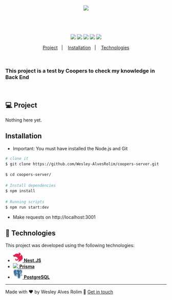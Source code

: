 <h1 align="center">
<img src="https://scontent.ffor46-1.fna.fbcdn.net/v/t39.30808-1/292144559_585914963228077_4484505511173437685_n.png?stp=dst-png_p200x200&_nc_cat=111&ccb=1-7&_nc_sid=c6021c&_nc_ohc=jCvtsLcOmH4AX_QMhWB&_nc_ht=scontent.ffor46-1.fna&oh=00_AfDNl7QjZHjBLFptJ3KB6MdG8ZNZcuoYsD2tBMPlxE8H4g&oe=644C0810"/>
</h1>

<br>

<p align="center">
  <br>
  <img src="https://img.shields.io/github/languages/top/Wesley-AlvesRolim/coopers-server">
  <img src="https://img.shields.io/github/issues/Wesley-AlvesRolim/coopers-server">
  <img src="https://img.shields.io/github/forks/Wesley-AlvesRolim/coopers-server">
  <img src="https://img.shields.io/github/stars/Wesley-AlvesRolim/coopers-server">
  <img src="https://img.shields.io/github/license/Wesley-AlvesRolim/coopers-server">
</p>

<p align="center">
  <a href="#-project">Project</a>&nbsp;&nbsp;&nbsp;|&nbsp;&nbsp;&nbsp;
  <a href="#installation">Installation</a>&nbsp;&nbsp;&nbsp;|&nbsp;&nbsp;&nbsp;
  <a href="#rocket-technologies">Technologies</a>
</p>

<br>

### This project is a test by Coopers to check my knowledge in Back End

<br>

## 💻 Project

<p>Nothing here yet.</p>

## Installation

- Important: You must have installed the Node.js and Git

```bash
# clone it
$ git clone https://github.com/Wesley-AlvesRolim/coopers-server.git

$ cd coopers-server/

# Install dependencies
$ npm install

# Running scripts
$ npm run start:dev
```

- Make requests on http://localhost:3001

## :rocket: Technologies

This project was developed using the following technologies:

- [<img height="30" src="https://raw.githubusercontent.com/devicons/devicon/master/icons/nestjs/nestjs-plain.svg"> **Nest.JS**](https://nestjs.com/)
- [<img height="30" src="https://www.prisma.io/images/favicon-32x32.png"> **Prisma**](https://www.prisma.io/)
- [<img height="30" src="https://raw.githubusercontent.com/devicons/devicon/master/icons/postgresql/postgresql-plain.svg"> **PostgreSQL**](https://www.postgresql.org/)

---

Made with ♥ by Wesley Alves Rolim :wave: [Get in touch](https://www.linkedin.com/in/wesley-alves-rolim/)
